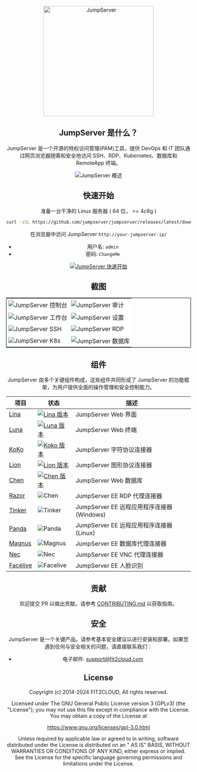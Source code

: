 <div align="center">
  <a name="readme-top"></a>
  <a href="https://jumpserver.org/index-en.html"><img src="https://download.jumpserver.org/images/jumpserver-logo.svg" alt="JumpServer" width="300" /></a>
  
## JumpServer 是什么？

JumpServer 是一个开源的特权访问管理(PAM)工具，提供 DevOps 和 IT 团队通过网页浏览器随需和安全地访问 SSH、RDP、Kubernetes、数据库和 RemoteApp 终端。

![JumpServer 概述](https://github.com/jumpserver/jumpserver/assets/32935519/35a371cb-8590-40ed-88ec-f351f8cf9045)

## 快速开始

准备一台干净的 Linux 服务器 ( 64 位， >= 4c8g )

```sh
curl -sSL https://github.com/jumpserver/jumpserver/releases/latest/download/quick_start.sh | bash
```

在浏览器中访问 JumpServer `http://your-jumpserver-ip/`
- 用户名: `admin`
- 密码: `ChangeMe`

[![JumpServer 快速开始](https://github.com/user-attachments/assets/0f32f52b-9935-485e-8534-336c63389612)](https://www.youtube.com/watch?v=UlGYRbKrpgY "JumpServer 快速开始")

## 截图

<table style="border-collapse: collapse; border: 1px solid black;">
  <tr>
    <td style="padding: 5px;background-color:#fff;"><img src= "https://github.com/jumpserver/jumpserver/assets/32935519/99fabe5b-0475-4a53-9116-4c370a1426c4" alt="JumpServer 控制台"   /></td>
    <td style="padding: 5px;background-color:#fff;"><img src= "https://github.com/jumpserver/jumpserver/assets/32935519/a424d731-1c70-4108-a7d8-5bbf387dda9a" alt="JumpServer 审计"   /></td>
  </tr>

  <tr>
    <td style="padding: 5px;background-color:#fff;"><img src= "https://github.com/jumpserver/jumpserver/assets/32935519/393d2c27-a2d0-4dea-882d-00ed509e00c9" alt="JumpServer 工作台"   /></td>
    <td style="padding: 5px;background-color:#fff;"><img src= "https://github.com/jumpserver/jumpserver/assets/32935519/3a2611cd-8902-49b8-b82b-2a6dac851f3e" alt="JumpServer 设置"   /></td>
  </tr>

  <tr>
    <td style="padding: 5px;background-color:#fff;"><img src= "https://github.com/jumpserver/jumpserver/assets/32935519/1e236093-31f7-4563-8eb1-e36d865f1568" alt="JumpServer SSH"   /></td>
    <td style="padding: 5px;background-color:#fff;"><img src= "https://github.com/jumpserver/jumpserver/assets/32935519/69373a82-f7ab-41e8-b763-bbad2ba52167" alt="JumpServer RDP"   /></td>
  </tr>
  <tr>
    <td style="padding: 5px;background-color:#fff;"><img src= "https://github.com/jumpserver/jumpserver/assets/32935519/5bed98c6-cbe8-4073-9597-d53c69dc3957" alt="JumpServer K8s"   /></td>
    <td style="padding: 5px;background-color:#fff;"><img src= "https://github.com/jumpserver/jumpserver/assets/32935519/b80ad654-548f-42bc-ba3d-c1cfdf1b46d6" alt="JumpServer 数据库"   /></td>
  </tr>
</table>

## 组件

JumpServer 由多个关键组件构成，这些组件共同形成了 JumpServer 的功能框架，为用户提供全面的操作管理和安全控制能力。

| 项目                                                   | 状态                                                                                                                                                                 | 描述                                                                                                |
|--------------------------------------------------------|------------------------------------------------------------------------------------------------------------------------------------------------------------------------|-----------------------------------------------------------------------------------------------------|
| [Lina](https://github.com/jumpserver/lina)             | <a href="https://github.com/jumpserver/lina/releases"><img alt="Lina 版本" src="https://img.shields.io/github/release/jumpserver/lina.svg" /></a>                   | JumpServer Web 界面                                                                                 |
| [Luna](https://github.com/jumpserver/luna)             | <a href="https://github.com/jumpserver/luna/releases"><img alt="Luna 版本" src="https://img.shields.io/github/release/jumpserver/luna.svg" /></a>                   | JumpServer Web 终端                                                                                 |
| [KoKo](https://github.com/jumpserver/koko)             | <a href="https://github.com/jumpserver/koko/releases"><img alt="Koko 版本" src="https://img.shields.io/github/release/jumpserver/koko.svg" /></a>                   | JumpServer 字符协议连接器                                                                           |
| [Lion](https://github.com/jumpserver/lion)             | <a href="https://github.com/jumpserver/lion/releases"><img alt="Lion 版本" src="https://img.shields.io/github/release/jumpserver/lion.svg" /></a>                   | JumpServer 图形协议连接器                                                                           |
| [Chen](https://github.com/jumpserver/chen)             | <a href="https://github.com/jumpserver/chen/releases"><img alt="Chen 版本" src="https://img.shields.io/github/release/jumpserver/chen.svg" />                       | JumpServer Web 数据库                                                                                  |  
| [Razor](https://github.com/jumpserver/razor)           | <img alt="Chen" src="https://img.shields.io/badge/release-private-red" />                                                                                              | JumpServer EE RDP 代理连接器                                                  |
| [Tinker](https://github.com/jumpserver/tinker)         | <img alt="Tinker" src="https://img.shields.io/badge/release-private-red" />                                                                                            | JumpServer EE 远程应用程序连接器 (Windows)                             |
| [Panda](https://github.com/jumpserver/Panda)           | <img alt="Panda" src="https://img.shields.io/badge/release-private-red" />                                                                                             | JumpServer EE 远程应用程序连接器 (Linux)                                |
| [Magnus](https://github.com/jumpserver/magnus)         | <img alt="Magnus" src="https://img.shields.io/badge/release-private-red" />                                                                                            | JumpServer EE 数据库代理连接器                                                |
| [Nec](https://github.com/jumpserver/nec)               | <img alt="Nec" src="https://img.shields.io/badge/release-private-red" />                                                                                               | JumpServer EE VNC 代理连接器                        |
| [Facelive](https://github.com/jumpserver/facelive)     | <img alt="Facelive" src="https://img.shields.io/badge/release-private-red" />                                                                                          | JumpServer EE 人脸识别                                                      |


## 贡献

欢迎提交 PR 以做出贡献。请参考 [CONTRIBUTING.md][contributing-link] 以获取指南。

## 安全

JumpServer 是一个关键产品。请参考基本安全建议以进行安装和部署。如果您遇到任何与安全相关的问题，请直接联系我们：

- 电子邮件: support@fit2cloud.com

## License

Copyright (c) 2014-2024 FIT2CLOUD, All rights reserved.

Licensed under The GNU General Public License version 3 (GPLv3) (the "License"); you may not use this file except in compliance with the License. You may obtain a copy of the License at

https://www.gnu.org/licenses/gpl-3.0.html

Unless required by applicable law or agreed to in writing, software distributed under the License is distributed on an " AS IS" BASIS, WITHOUT WARRANTIES OR CONDITIONS OF ANY KIND, either express or implied. See the License for the specific language governing permissions and limitations under the License.

<!-- JumpServer official link -->
[docs-link]: https://jumpserver.com/docs
[discord-link]: https://discord.com/invite/W6vYXmAQG2
[contributing-link]: https://github.com/jumpserver/jumpserver/blob/dev/CONTRIBUTING.md

<!-- JumpServer Other link-->
[license-link]: https://www.gnu.org/licenses/gpl-3.0.html
[docker-link]: https://hub.docker.com/u/jumpserver
[github-release-link]: https://github.com/jumpserver/jumpserver/releases/latest
[github-stars-link]: https://github.com/jumpserver/jumpserver
[github-issues-link]: https://github.com/jumpserver/jumpserver/issues

<!-- Shield link-->
[github-release-shield]: https://img.shields.io/github/v/release/jumpserver/jumpserver
[github-stars-shield]: https://img.shields.io/github/stars/jumpserver/jumpserver?color=%231890FF&style=flat-square
[docker-shield]: https://img.shields.io/docker/pulls/jumpserver/jms_all.svg
[license-shield]: https://img.shields.io/github/license/jumpserver/jumpserver
[discord-shield]: https://img.shields.io/discord/1194233267294052363?style=flat&logo=discord&logoColor=%23f5f5f5&labelColor=%235462eb&color=%235462eb

<!-- Image link -->